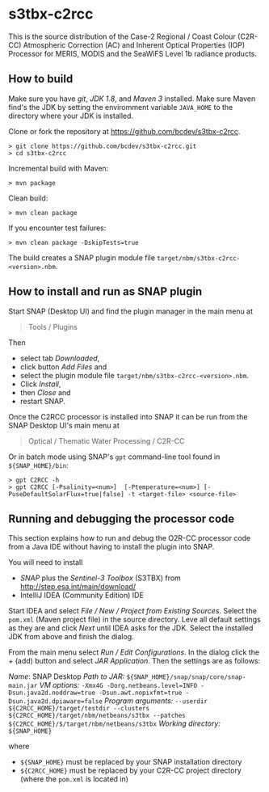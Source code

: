 # s3tbx-c2rcc
This is the source distribution of the Case-2 Regional / Coast Colour (C2R-CC) Atmospheric Correction (AC) and Inherent Optical Properties (IOP) Processor for MERIS, MODIS and the SeaWiFS Level 1b radiance products.

How to build
------------

Make sure you have *git*, *JDK 1.8*, and *Maven 3* installed. Make sure Maven find's the JDK by setting the enviromment variable `JAVA_HOME` to the directory where your JDK is installed. 

Clone or fork the repository at https://github.com/bcdev/s3tbx-c2rcc. 
```
> git clone https://github.com/bcdev/s3tbx-c2rcc.git
> cd s3tbx-c2rcc
```

Incremental build with Maven:
```
> mvn package
```

Clean build:
```
> mvn clean package
```  

If you encounter test failures:
```
> mvn clean package -DskipTests=true
```

The build creates a SNAP plugin module file `target/nbm/s3tbx-c2rcc-<version>.nbm`.

How to install and run as SNAP plugin 
-------------------------------------

Start SNAP (Desktop UI) and find the plugin manager in the main menu at 
> Tools / Plugins

Then 
* select tab *Downloaded*, 
* click button *Add Files* and 
* select the plugin module file `target/nbm/s3tbx-c2rcc-<version>.nbm`. 
* Click *Install*, 
* then *Close* and 
* restart SNAP.

Once the C2RCC processor is installed into SNAP it can be run from the SNAP Desktop UI's main menu at
> Optical / Thematic Water Processing / C2R-CC
  
Or in batch mode using SNAP's `gpt` command-line tool found in `${SNAP_HOME}/bin`:
```
> gpt C2RCC -h
> gpt C2RCC [-Psalinity=<num>]  [-Ptemperature=<num>] [-PuseDefaultSolarFlux=true|false] -t <target-file> <source-file>
```  

Running and debugging the processor code
----------------------------------------

This section explains how to run and debug the O2R-CC processor code from a Java IDE without having to install the plugin into SNAP.

You will need to install
* *SNAP* plus the *Sentinel-3 Toolbox* (S3TBX) from http://step.esa.int/main/download/
* IntelliJ IDEA (Community Edition) IDE

Start IDEA and select *File / New / Project from Existing Sources*. Select the `pom.xml` (Maven project file) in the source directory. Leve all default settings as they are and click *Next* until IDEA asks for the JDK. Select the installed JDK from above and finish the dialog.

From the main menu select *Run / Edit Configurations*. In the dialog click the *+* (add) button and select *JAR Application*. Then the settings are as follows:

*Name*: SNAP Desktop
*Path to JAR:* `${SNAP_HOME}/snap/snap/core/snap-main.jar`
*VM options:* `-Xmx4G -Dorg.netbeans.level=INFO -Dsun.java2d.noddraw=true -Dsun.awt.nopixfmt=true -Dsun.java2d.dpiaware=false` 
*Program arguments:* `--userdir ${C2RCC_HOME}/target/testdir --clusters ${C2RCC_HOME}/target/nbm/netbeans/s3tbx --patches ${C2RCC_HOME}/$/target/nbm/netbeans/s3tbx`
*Working directory:* `${SNAP_HOME}`

where 
* `${SNAP_HOME}` must be replaced by your SNAP installation directory
* `${C2RCC_HOME}` must be replaced by your C2R-CC project directory (where the `pom.xml` is located in)







